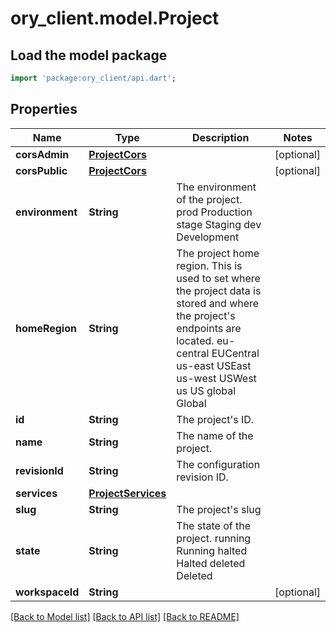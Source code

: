 # ory_client.model.Project

## Load the model package
```dart
import 'package:ory_client/api.dart';
```

## Properties
Name | Type | Description | Notes
------------ | ------------- | ------------- | -------------
**corsAdmin** | [**ProjectCors**](ProjectCors.md) |  | [optional] 
**corsPublic** | [**ProjectCors**](ProjectCors.md) |  | [optional] 
**environment** | **String** | The environment of the project. prod Production stage Staging dev Development | 
**homeRegion** | **String** | The project home region.  This is used to set where the project data is stored and where the project's endpoints are located. eu-central EUCentral us-east USEast us-west USWest us US global Global | 
**id** | **String** | The project's ID. | 
**name** | **String** | The name of the project. | 
**revisionId** | **String** | The configuration revision ID. | 
**services** | [**ProjectServices**](ProjectServices.md) |  | 
**slug** | **String** | The project's slug | 
**state** | **String** | The state of the project. running Running halted Halted deleted Deleted | 
**workspaceId** | **String** |  | [optional] 

[[Back to Model list]](../README.md#documentation-for-models) [[Back to API list]](../README.md#documentation-for-api-endpoints) [[Back to README]](../README.md)


